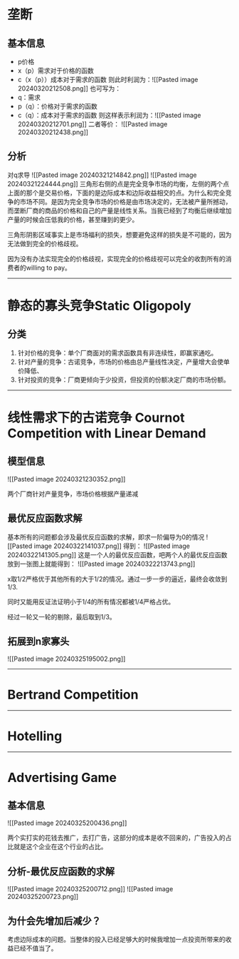 # 垄断

## 基本信息
* p价格
* x（p）需求对于价格的函数
* c（x（p））成本对于需求的函数
则此时利润为：![[Pasted image 20240320212508.png]]
也可写为：
* q：需求
* p（q）：价格对于需求的函数
* c（q）：成本对于需求的函数
则这样表示利润为：![[Pasted image 20240320212701.png]]
二者等价：
![[Pasted image 20240320212438.png]]

## 分析

对q求导
 ![[Pasted image 20240321214842.png]]
![[Pasted image 20240321224444.png]]
三角形右侧的点是完全竞争市场的均衡，左侧的两个点上面的那个是交易价格，下面的是边际成本和边际收益相交的点。为什么和完全竞争的市场不同。是因为完全竞争市场的价格是由市场决定的，无法被产量所撼动，而垄断厂商的商品的价格和自己的产量是线性关系。当我已经到了均衡后继续增加产量的时候会压低我的价格，甚至赚到的更少。

三角形阴影区域事实上是市场福利的损失，想要避免这样的损失是不可能的，因为无法做到完全的价格歧视。

因为没有办法实现完全的价格歧视，实现完全的价格歧视可以完全的收割所有的消费者的willing to pay。

---

# 静态的寡头竞争Static Oligopoly

## 分类

1. 针对价格的竞争：单个厂商面对的需求函数具有非连续性，即赢家通吃。
2. 针对产量的竞争：古诺竞争，市场的价格由总产量线性决定，产量增大会使单价降低、
3. 针对投资的竞争：厂商更倾向于少投资，但投资的份额决定厂商的市场份额。

---

# 线性需求下的古诺竞争 Cournot Competition with Linear Demand

## 模型信息

![[Pasted image 20240321230352.png]]

两个厂商针对产量竞争，市场价格根据产量递减

## 最优反应函数求解

基本所有的问题都会涉及最优反应函数的求解，即求一阶偏导为0的情况
![[Pasted image 20240322141037.png]]
得到：
![[Pasted image 20240322141305.png]]
这是一个人的最优反应函数，吧两个人的最优反应函数放到一张图上就能得到：
![[Pasted image 20240322213743.png]] 

x取1/2严格优于其他所有的大于1/2的情况。通过一步一步的逼近，最终会收敛到1/3.

同时又能用反证法证明小于1/4的所有情况都被1/4严格占优。

经过一轮又一轮的剔除，最后取到1/3。

## 拓展到n家寡头

![[Pasted image 20240325195002.png]]

---

# Bertrand Competition




----

# Hotelling



---

# Advertising Game

## 基本信息

![[Pasted image 20240325200436.png]]

两个实打实的花钱去推广，去打广告，这部分的成本是收不回来的，广告投入的占比就是这个企业在这个行业的占比。

## 分析-最优反应函数的求解

![[Pasted image 20240325200712.png]]
![[Pasted image 20240325200723.png]]

## 为什会先增加后减少？

考虑边际成本的问题。当整体的投入已经足够大的时候我增加一点投资所带来的收益已经不值当了。
